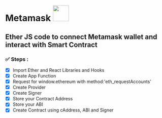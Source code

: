 # Metamask <img src="https://cdn.dribbble.com/users/2574702/screenshots/6702374/metamask.gif" width="50" height="50" />
## Ether JS code to connect Metamask wallet and interact with Smart Contract

### ✅ Steps : 
- [x] Import Ether and React Libraries and Hooks
- [x] Create App Function 
- [x] Request for window.ethereum with method:'eth_requestAccounts'
- [x] Create Provider
- [x] Create Signer
- [x] Store your Contract Address
- [x] Store your ABI
- [x] Create Contract using cAddress, ABI and Signer
